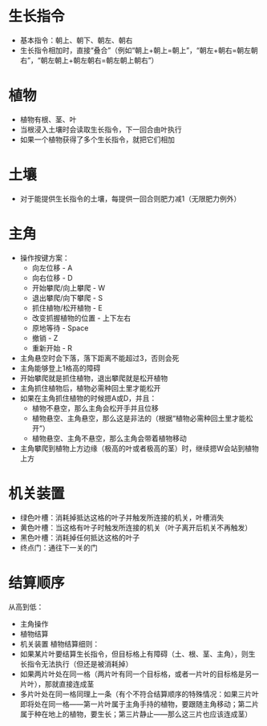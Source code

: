 # 生长指令
- 基本指令：朝上、朝下、朝左、朝右
- 生长指令相加时，直接“叠合”（例如“朝上+朝上=朝上”，“朝左+朝右=朝左朝右”，“朝左朝上+朝左朝右=朝左朝上朝右”）

# 植物
- 植物有根、茎、叶
- 当根浸入土壤时会读取生长指令，下一回合由叶执行
- 如果一个植物获得了多个生长指令，就把它们相加

# 土壤
- 对于能提供生长指令的土壤，每提供一回合则肥力减1（无限肥力例外）

# 主角
- 操作按键方案：
    - 向左位移 - A
    - 向右位移 - D
    - 开始攀爬/向上攀爬 - W
    - 退出攀爬/向下攀爬 - S
    - 抓住植物/松开植物 - E
    - 改变抓握植物的位置 - 上下左右
    - 原地等待 - Space
    - 撤销 - Z
    - 重新开始 - R
- 主角悬空时会下落，落下距离不能超过3，否则会死
- 主角能够登上1格高的障碍
- 开始攀爬就是抓住植物，退出攀爬就是松开植物
- 主角抓住植物后，植物必需种回土里才能松开
- 如果在主角抓住植物的时候摁A或D，并且：
    - 植物不悬空，那么主角会松开手并且位移
    - 植物悬空、主角悬空，那么这是非法的（根据“植物必需种回土里才能松开”）
    - 植物悬空、主角不悬空，那么主角会带着植物移动
- 主角攀爬到植物上方边缘（极高的叶或者极高的茎）时，继续摁W会站到植物上方

# 机关装置
- 绿色叶槽：消耗掉抵达这格的叶子并触发所连接的机关，叶槽消失
- 黄色叶槽：当这格有叶子时触发所连接的机关（叶子离开后机关不再触发）
- 黑色叶槽：消耗掉任何抵达这格的叶子
- 终点门：通往下一关的门

# 结算顺序
从高到低：
- 主角操作
- 植物结算
- 机关装置
植物结算细则：
- 如果某片叶要结算生长指令，但目标格上有障碍（土、根、茎、主角），则生长指令无法执行（但还是被消耗掉）
- 如果两片叶处在同一格（两片叶有同一个目标格，或者一片叶的目标格是另一片叶），那就直接连成茎
- 多片叶处在同一格同理上一条（有个不符合结算顺序的特殊情况：如果三片叶即将处在同一格——第一片叶属于主角手持的植物，要跟随主角移动；第二片属于种在地上的植物，要生长；第三片静止——那么这三片也应该连成茎）